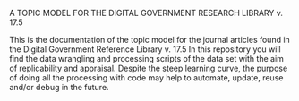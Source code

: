 A TOPIC MODEL FOR THE DIGITAL GOVERNMENT RESEARCH LIBRARY v. 17.5

This is the documentation of the topic model for the journal articles found in the Digital Government Reference Library v. 17.5
In this repository you will find the data wrangling and processing scripts of the data set with the aim of replicability and appraisal.
Despite the steep learning curve, the purpose of doing all the processing with code may help to automate, update, reuse and/or debug in the future.
